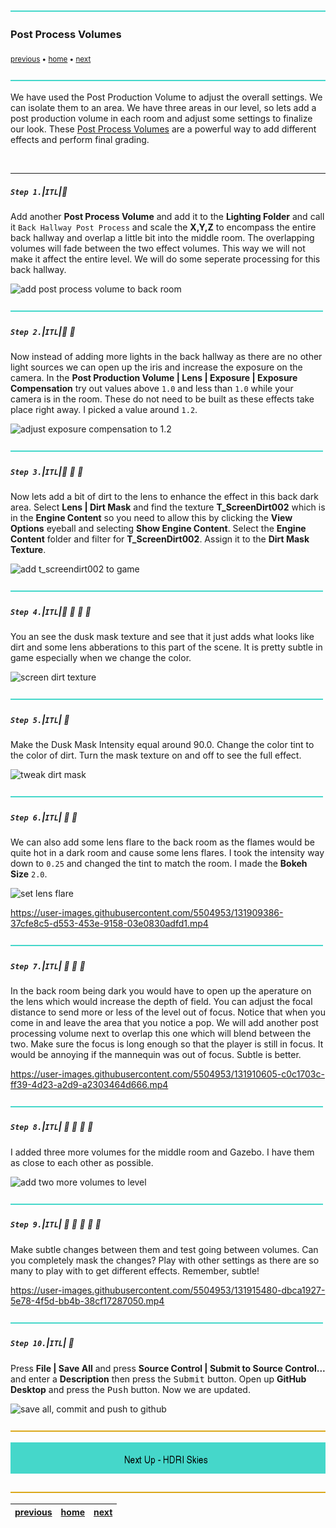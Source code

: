 ![](../images/line3.png)


### Post Process Volumes

<sub>[previous](../baked-lighting-ii/README.md#user-content-baked-lighting-ii) • [home](../README.md#user-content-ue4-lighting) • [next](../sky-texture/README.md#user-content-changing-sky-texture)</sub>

![](../images/line3.png)


We have used the Post Production Volume to adjust the overall settings.  We can isolate them to an area.  We have three areas in our level, so lets add a post production volume in each room and adjust some settings to finalize our look. These [Post Process Volumes](https://docs.unrealengine.com/4.5/en-US/RenderingAndGraphics/PostProcessEffects/) are a powerful way to add different effects and perform final grading.

<br>

---


##### `Step 1.`\|`ITL`|:small_blue_diamond:

Add another **Post Process Volume** and add it to the **Lighting Folder** and call it `Back Hallway Post Process` and scale the **X,Y,Z** to encompass the entire back hallway and overlap a little bit into the middle room. The overlapping volumes will fade between the two effect volumes. This way we will not make it affect the entire level.  We will do some seperate processing for this back hallway.

![add post process volume to back room](images/BackHallwayPostVolume.jpg)

![](../images/line2.png)

##### `Step 2.`\|`ITL`|:small_blue_diamond: :small_blue_diamond: 

Now instead of adding more lights in the back hallway as there are no other light sources we can open up the iris and increase the exposure on the camera. In the **Post Production Volume | Lens | Exposure | Exposure Compensation** try out values above `1.0` and less than `1.0` while your camera is in the room. These do not need to be built as these effects take place right away. I picked a value around `1.2`.

![adjust exposure compensation to 1.2](images/FinalExposure.jpg)

![](../images/line2.png)

##### `Step 3.`\|`ITL`|:small_blue_diamond: :small_blue_diamond: :small_blue_diamond:

Now lets add a bit of dirt to the lens to enhance the effect in this back dark area. Select **Lens | Dirt Mask** and find the texture **T_ScreenDirt002** which is in the **Engine Content** so you need to allow this by clicking the **View Options** eyeball and selecting **Show Engine Content**. Select the **Engine Content** folder and filter for **T_ScreenDirt002**.  Assign it to the **Dirt Mask Texture**.

![add t_screendirt002 to game](images/ScreenDirt.jpg)

![](../images/line2.png)

##### `Step 4.`\|`ITL`|:small_blue_diamond: :small_blue_diamond: :small_blue_diamond: :small_blue_diamond:

You an see the dusk mask texture and see that it just adds what looks like dirt and some lens abberations to this part of the scene. It is pretty subtle in game especially when we change the color.

![screen dirt texture](images/ScreenDirtTexture.jpg)

![](../images/line2.png)

##### `Step 5.`\|`ITL`| :small_orange_diamond:

Make the Dusk Mask Intensity equal around 90.0. Change the color tint to the color of dirt. Turn the mask texture on and off to see the full effect.

![tweak dirt mask](images/withwithoutdirtmask.jpg)

![](../images/line2.png)

##### `Step 6.`\|`ITL`| :small_orange_diamond: :small_blue_diamond:

We can also add some lens flare to the back room as the flames would be quite hot in a dark room and cause some lens flares. I took the intensity way down to `0.25` and changed the tint to match the room.  I made the **Bokeh Size** `2.0`.

![set lens flare](images/LensFlare.jpg)

https://user-images.githubusercontent.com/5504953/131909386-37cfe8c5-d553-453e-9158-03e0830adfd1.mp4

![](../images/line2.png)

##### `Step 7.`\|`ITL`| :small_orange_diamond: :small_blue_diamond: :small_blue_diamond:

In the back room being dark you would have to open up the aperature on the lens which would increase the depth of field. You can adjust the focal distance to send more or less of the level out of focus. Notice that when you come in and leave the area that you notice a pop. We will add another post processing volume next to overlap this one which will blend between the two. Make sure the focus is long enough so that the player is still in focus.  It would be annoying if the mannequin was out of focus.  Subtle is better.

https://user-images.githubusercontent.com/5504953/131910605-c0c1703c-ff39-4d23-a2d9-a2303464d666.mp4

![](../images/line2.png)

##### `Step 8.`\|`ITL`| :small_orange_diamond: :small_blue_diamond: :small_blue_diamond: :small_blue_diamond:

I added three more volumes for the middle room and Gazebo.  I have them as close to each other as possible.

![add two more volumes to level](images/TwoMoreVolumes.jpg)

![](../images/line2.png)

##### `Step 9.`\|`ITL`| :small_orange_diamond: :small_blue_diamond: :small_blue_diamond: :small_blue_diamond: :small_blue_diamond:

Make subtle changes between them and test going between volumes.  Can you completely mask the changes?  Play with other settings as there are so many to play with to get different effects. Remember, subtle!

https://user-images.githubusercontent.com/5504953/131915480-dbca1927-5e78-4f5d-bb4b-38cf17287050.mp4

![](../images/line2.png)

##### `Step 10.`\|`ITL`| :large_blue_diamond:

Press **File | Save All** and press **Source Control |  Submit to Source Control...** and enter a **Description** then press the <kbd>Submit</kbd> button. Open up **GitHub Desktop** and press the <kbd>Push</kbd> button. Now we are updated.

![save all, commit and push to github](images/GitHub.jpg)

![](../images/line.png)

<!-- <img src="https://via.placeholder.com/1000x100/45D7CA/000000/?text=Next Up - Post Process Volumes"> -->
![next up next tile](images/banner.png)

![](../images/line.png)

| [previous](../baked-lighting-ii/README.md#user-content-baked-lighting-ii)| [home](../README.md#user-content-ue4-lighting) | [next](../sky-texture/README.md#user-content-changing-sky-texture)|
|---|---|---|
